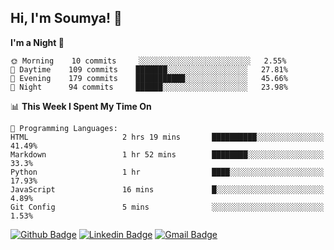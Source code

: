 ## Hi, I'm Soumya! 👋

<!--START_SECTION:waka-->
**I'm a Night 🦉** 

```text
🌞 Morning    10 commits     ░░░░░░░░░░░░░░░░░░░░░░░░░   2.55% 
🌆 Daytime    109 commits    ███████░░░░░░░░░░░░░░░░░░   27.81% 
🌃 Evening    179 commits    ███████████░░░░░░░░░░░░░░   45.66% 
🌙 Night      94 commits     ██████░░░░░░░░░░░░░░░░░░░   23.98%

```


📊 **This Week I Spent My Time On** 

```text
💬 Programming Languages: 
HTML                     2 hrs 19 mins       ██████████░░░░░░░░░░░░░░░   41.49% 
Markdown                 1 hr 52 mins        ████████░░░░░░░░░░░░░░░░░   33.3% 
Python                   1 hr                ████░░░░░░░░░░░░░░░░░░░░░   17.93% 
JavaScript               16 mins             █░░░░░░░░░░░░░░░░░░░░░░░░   4.89% 
Git Config               5 mins              ░░░░░░░░░░░░░░░░░░░░░░░░░   1.53%

```


<!--END_SECTION:waka-->

[![Github Badge](https://img.shields.io/badge/-rubyruins-grey?style=for-the-badge&logo=github&logoColor=white&link=https://github.com/rubyruins/)](https://www.github.com/rubyruins/) 
[![Linkedin Badge](https://img.shields.io/badge/-Soumya%20Parekh-0072b1?style=for-the-badge&logo=Linkedin&logoColor=white&link=https://www.linkedin.com/in/Soumya-Parekh/)](https://www.linkedin.com/in/Soumya-Parekh/) 
[![Gmail Badge](https://img.shields.io/badge/-soumya.parekh@somaiya.edu-c14438?style=for-the-badge&logo=Gmail&logoColor=white&link=mailto:soumya.parekh@somaiya.edu)](mailto:soumya.parekh@somaiya.edu) 
